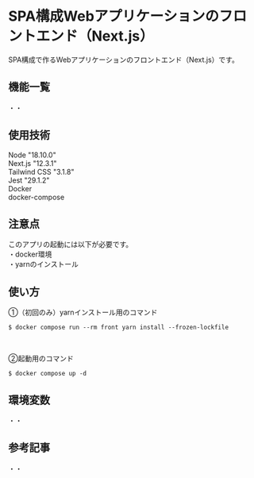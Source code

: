 # SPA構成Webアプリケーションのフロントエンド（Next.js）  
SPA構成で作るWebアプリケーションのフロントエンド（Next.js）です。

## 機能一覧  
・・  

## 使用技術  
Node "18.10.0"  
Next.js "12.3.1"  
Tailwind CSS "3.1.8"  
Jest "29.1.2"  
Docker  
docker-compose  

## 注意点  
このアプリの起動には以下が必要です。  
・docker環境  
・yarnのインストール  

## 使い方  
①（初回のみ）yarnインストール用のコマンド  
```
$ docker compose run --rm front yarn install --frozen-lockfile
```  

<br/>

②起動用のコマンド  
```
$ docker compose up -d
```  

## 環境変数
・・  

## 参考記事
・・  

